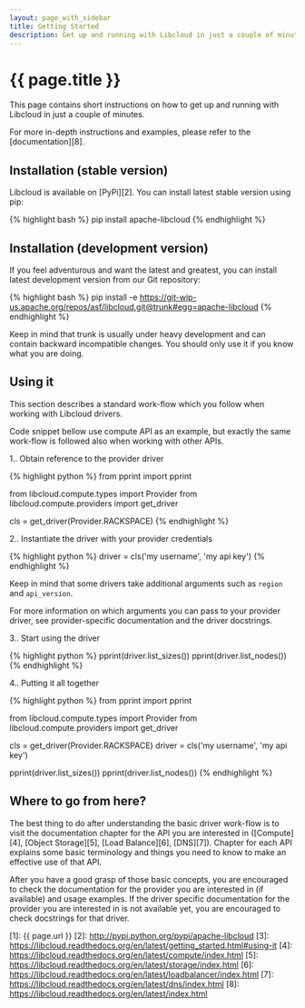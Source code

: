 ```yaml
---
layout: page_with_sidebar
title: Getting Started
description: Get up and running with Libcloud in just a couple of minutes
---
```


# {{ page.title }}

This page contains short instructions on how to get up and running with
Libcloud in just a couple of minutes.

For more in-depth instructions and examples, please refer to the
[documentation][8].

<a name="installation-stable" id="installation-stable"><h2 class="anchor">Installation (stable version)</h2></a>

Libcloud is available on [PyPi][2]. You can install latest stable version using
pip:

{% highlight bash %}
pip install apache-libcloud
{% endhighlight %}

<a name="installation-dev" id="installation-dev"><h2 class="anchor">Installation (development version)</h2></a>

If you feel adventurous and want the latest and greatest, you can install latest
development version from our Git repository:

{% highlight bash %}
pip install -e https://git-wip-us.apache.org/repos/asf/libcloud.git@trunk#egg=apache-libcloud
{% endhighlight %}

Keep in mind that trunk is usually under heavy development and can contain
backward incompatible changes. You should only use it if you know what you are
doing.

<a name="using-it" id="using-it"><h2 class="anchor">Using it</h2></a>

This section describes a standard work-flow which you follow when working
with Libcloud drivers.

Code snippet bellow use compute API as an example, but exactly the same
work-flow is followed also when working with other APIs.

1.. Obtain reference to the provider driver

{% highlight python %}
from pprint import pprint

from libcloud.compute.types import Provider
from libcloud.compute.providers import get_driver

cls = get_driver(Provider.RACKSPACE)
{% endhighlight %}

2.. Instantiate the driver with your provider credentials

{% highlight python %}
driver = cls('my username', 'my api key')
{% endhighlight %}

Keep in mind that some drivers take additional arguments such as ``region``
and ``api_version``.

For more information on which arguments you can pass to your provider driver,
see provider-specific documentation and the driver docstrings.

3.. Start using the driver

{% highlight python %}
pprint(driver.list_sizes())
pprint(driver.list_nodes())
{% endhighlight %}

4.. Putting it all together

{% highlight python %}
from pprint import pprint

from libcloud.compute.types import Provider
from libcloud.compute.providers import get_driver

cls = get_driver(Provider.RACKSPACE)
driver = cls('my username', 'my api key')

pprint(driver.list_sizes())
pprint(driver.list_nodes())
{% endhighlight %}

<a name="where-to-go-from-here" id="where-to-go-from-here"><h2 class="anchor">Where to go from here?</h2></a>

The best thing to do after understanding the basic driver work-flow is to visit
the documentation chapter for the API you are interested in ([Compute][4],
[Object Storage][5], [Load Balance][6], [DNS][7]). Chapter for each API
explains some basic terminology and things you need to know to make an
effective use of that API.

After you have a good grasp of those basic concepts, you are encouraged to
check the documentation for the provider you are interested in (if available)
and usage examples. If the driver specific documentation for the provider
you are interested in is not available yet, you are encouraged to check
docstrings for that driver.

[1]: {{ page.url }}
[2]: http://pypi.python.org/pypi/apache-libcloud
[3]: https://libcloud.readthedocs.org/en/latest/getting_started.html#using-it
[4]: https://libcloud.readthedocs.org/en/latest/compute/index.html
[5]: https://libcloud.readthedocs.org/en/latest/storage/index.html
[6]: https://libcloud.readthedocs.org/en/latest/loadbalancer/index.html
[7]: https://libcloud.readthedocs.org/en/latest/dns/index.html
[8]: https://libcloud.readthedocs.org/en/latest/index.html
